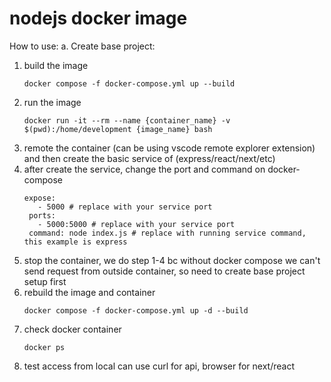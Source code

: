 # nodejs docker image

How to use:
a. Create base project:
1. build the image
   ```
   docker compose -f docker-compose.yml up --build
   ```
2. run the image 
   ```
   docker run -it --rm --name {container_name} -v $(pwd):/home/development {image_name} bash
   ``` 
3. remote the container (can be using vscode remote explorer extension) and then create the basic service of (express/react/next/etc)
5. after create the service, change the port and command on docker-compose
   ```
   expose:
      - 5000 # replace with your service port
    ports:
      - 5000:5000 # replace with your service port
    command: node index.js # replace with running service command, this example is express
   ```
6. stop the container, we do step 1-4 bc without docker compose we can't send request from outside container, so need to create base project setup first
7. rebuild the image and container
   ```
   docker compose -f docker-compose.yml up -d --build
   ```
8. check docker container
   ```
   docker ps
   ```
10. test access from local
    can use curl for api, browser for next/react
